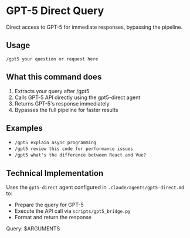# GPT-5 Direct Query

Direct access to GPT-5 for immediate responses, bypassing the pipeline.

## Usage
```
/gpt5 your question or request here
```

## What this command does
1. Extracts your query after /gpt5
2. Calls GPT-5 API directly using the gpt5-direct agent
3. Returns GPT-5's response immediately
4. Bypasses the full pipeline for faster results

## Examples
- `/gpt5 explain async programming`
- `/gpt5 review this code for performance issues`
- `/gpt5 what's the difference between React and Vue?`

## Technical Implementation
Uses the `gpt5-direct` agent configured in `.claude/agents/gpt5-direct.md` to:
- Prepare the query for GPT-5
- Execute the API call via `scripts/gpt5_bridge.py`
- Format and return the response

Query: $ARGUMENTS